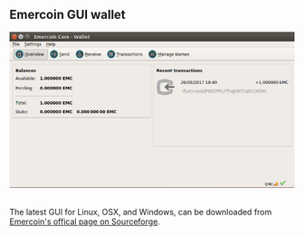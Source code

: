 ## Emercoin GUI wallet

<div class="boxOverflow">
  <img src="/images/Wallet-GUI.png" alt="emercoin-qt GUI" width="512">
</div>
<br>

The latest GUI for Linux, OSX, and Windows, can be downloaded from <a target="_blank" rel="nofollow" href="https://sourceforge.net/projects/emercoin/files">Emercoin's offical page on Sourceforge</a>.

